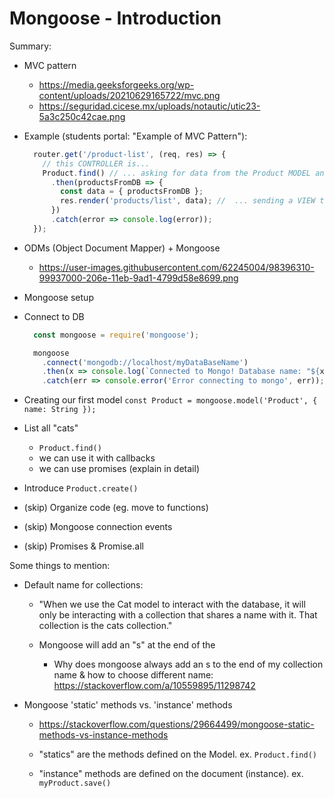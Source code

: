 

# Mongoose - Introduction


<!-- 

Methodology:
- follow lesson on students portal (~~partly highlighted~~)
- at the same time, practice all the examples with the students (eg. create a DB for sport players).

Notes:
- to start making queries to the DB with mongoose, instead of adding code inside a route (need to send http request to that route), just create a file and execute it directly with node on the CLI (but explain students that later on we will be putting our code inside routes).

-->


Summary:

- MVC pattern
  - https://media.geeksforgeeks.org/wp-content/uploads/20210629165722/mvc.png
  - https://seguridad.cicese.mx/uploads/notautic/utic23-5a3c250c42cae.png


- Example (students portal: "Example of MVC Pattern"):

  ```javascript
    router.get('/product-list', (req, res) => {
      // this CONTROLLER is...
      Product.find() // ... asking for data from the Product MODEL and ...
        .then(productsFromDB => {
          const data = { productsFromDB };
          res.render('products/list', data); //  ... sending a VIEW to the client
        })
        .catch(error => console.log(error));
    });
  ```

- ODMs (Object Document Mapper) + Mongoose
  - https://user-images.githubusercontent.com/62245004/98396310-99937000-206e-11eb-9ad1-4799d58e8699.png


- Mongoose setup



<!--
@Luis:

Instead of the steps in the students portal, do the following
  - create "mongoose-playground.js"
  - Start creating a basic Schema
      const productSchema = new Schema({});
  - Then create the model
  - Then connect to DB
  - Then Model.create()
  - Then Model.find()

-->







- Connect to DB

  <!-- @Luis: create "mongoose-playground.js" -->


  ```javascript
    const mongoose = require('mongoose');

    mongoose
      .connect('mongodb://localhost/myDataBaseName')
      .then(x => console.log(`Connected to Mongo! Database name: "${x.connections[0].name}"`))
      .catch(err => console.error('Error connecting to mongo', err));
  ```



- Creating our first model
  `const Product = mongoose.model('Product', { name: String });`


<!-- 

[IMPORTANT: skip this part (instance + save). Later we will do it in one step with Model.create())]


- Creating an instance of our model  
  `const kitty = new Cat({ name: 'Ironhacker' });`

- If we want to save it in the database...
```
  kitty
  .save()
  .then(newCat => console.log(`A new cat is created: ${newCat}!`))
  .catch(err => console.log(`Error while creating a new cat: ${err}`));
```

-->


- List all "cats"
  - `Product.find()`
  - we can use it with callbacks
  - we can use promises (explain in detail)

- Introduce `Product.create()`


- (skip) Organize code (eg. move to functions)
- (skip) Mongoose connection events
- (skip) Promises & Promise.all




Some things to mention:

- Default name for  collections:
  - "When we use the Cat model to interact with the database, it will only be interacting with a collection that shares a name with it. That collection is the cats collection."

  - Mongoose will add an "s" at the end of the 
    - Why does mongoose always add an s to the end of my collection name & how to choose different name:
      https://stackoverflow.com/a/10559895/11298742


- Mongoose 'static' methods vs. 'instance' methods
  - https://stackoverflow.com/questions/29664499/mongoose-static-methods-vs-instance-methods

  - "statics" are the methods defined on the Model. ex. `Product.find()`
  - "instance" methods are defined on the document (instance). ex. `myProduct.save()`

